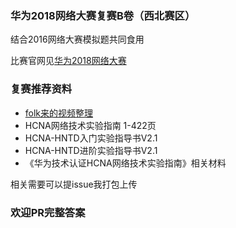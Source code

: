 ### 华为2018网络大赛复赛B卷（西北赛区）

结合2016网络大赛模拟题共同食用

比赛官网见[华为2018网络大赛](http://ntec.huaweils.com/)

### 复赛推荐资料

- [folk来的视频整理](https://github.com/cloisonne/Huawei-2018-network)
- HCNA网络技术实验指南  1-422页
- HCNA-HNTD入门实验指导书V2.1
- HCNA-HNTD进阶实验指导书V2.1
- 《华为技术认证HCNA网络技术实验指南》相关材料

相关需要可以提issue我打包上传


### 欢迎PR完整答案
